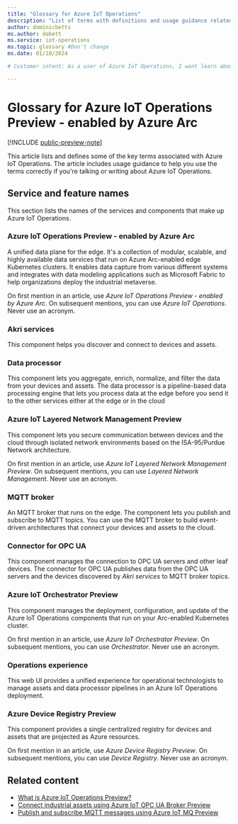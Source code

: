 ```yaml
---
title: "Glossary for Azure IoT Operations"
description: "List of terms with definitions and usage guidance related to Azure IoT Operations - enabled by Azure Arc."
author: dominicbetts
ms.author: dobett
ms.service: iot-operations
ms.topic: glossary #Don't change
ms.date: 01/10/2024

# Customer intent: As a user of Azure IoT Operations, I want learn about the terminology associated with Azure IoT Operations so that I can use the terminology correctly.

---
```


# Glossary for Azure IoT Operations Preview - enabled by Azure Arc

[!INCLUDE [public-preview-note](../includes/public-preview-note.md)]

This article lists and defines some of the key terms associated with Azure IoT Operations. The article includes usage guidance to help you use the terms correctly if you're talking or writing about Azure IoT Operations.

## Service and feature names

This section lists the names of the services and components that make up Azure IoT Operations.

### Azure IoT Operations Preview - enabled by Azure Arc

A unified data plane for the edge. It's a collection of modular, scalable, and highly available data services that run on Azure Arc-enabled edge Kubernetes clusters. It enables data capture from various different systems and integrates with data modeling applications such as Microsoft Fabric to help organizations deploy the industrial metaverse.

On first mention in an article, use _Azure IoT Operations Preview - enabled by Azure Arc_. On subsequent mentions, you can use _Azure IoT Operations_. Never use an acronym.

### Akri services

This component helps you discover and connect to devices and assets.

### Data processor

This component lets you aggregate, enrich, normalize, and filter the data from your devices and assets. The data processor is a pipeline-based data processing engine that lets you process data at the edge before you send it to the other services either at the edge or in the cloud

### Azure IoT Layered Network Management Preview

This component lets you secure communication between devices and the cloud through isolated network environments based on the ISA-95/Purdue Network architecture.

On first mention in an article, use _Azure IoT Layered Network Management Preview_. On subsequent mentions, you can use _Layered Network Management_. Never use an acronym.

### MQTT broker

An MQTT broker that runs on the edge. The component lets you publish and subscribe to MQTT topics. You can use the MQTT broker to build event-driven architectures that connect your devices and assets to the cloud.

### Connector for OPC UA

This component manages the connection to OPC UA servers and other leaf devices. The connector for OPC UA publishes data from the OPC UA servers and the devices discovered by _Akri services_ to MQTT broker topics.

### Azure IoT Orchestrator Preview

This component manages the deployment, configuration, and update of the Azure IoT Operations components that run on your Arc-enabled Kubernetes cluster.

On first mention in an article, use _Azure IoT Orchestrator Preview_. On subsequent mentions, you can use _Orchestrator_. Never use an acronym.

### Operations experience

This web UI provides a unified experience for operational technologists to manage assets and data processor pipelines in an Azure IoT Operations deployment.

### Azure Device Registry Preview

This component provides a single centralized registry for devices and assets that are projected as Azure resources.

On first mention in an article, use _Azure Device Registry Preview_. On subsequent mentions, you can use _Device Registry_. Never use an acronym.

## Related content

- [What is Azure IoT Operations Preview?](../overview-iot-operations.md)
- [Connect industrial assets using Azure IoT OPC UA Broker Preview](../discover-manage-assets/overview-opcua-broker.md)
- [Publish and subscribe MQTT messages using Azure IoT MQ Preview](../manage-mqtt-broker/overview-iot-mq.md)
